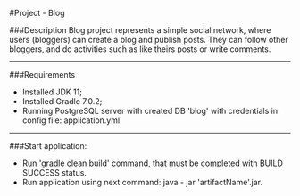 
#Project - Blog

###Description
Blog project represents a simple social network, where users (bloggers) can create a blog and publish posts. They can follow other bloggers, and do activities such as like theirs posts or write comments.

---
###Requirements
* Installed JDK 11;
* Installed Gradle 7.0.2;
* Running PostgreSQL server with created DB 'blog' with credentials in config file: application.yml
---
###Start application:
* Run 'gradle clean build' command, that must be completed with BUILD SUCCESS status.
* Run application using next command: java - jar 'artifactName'.jar.
